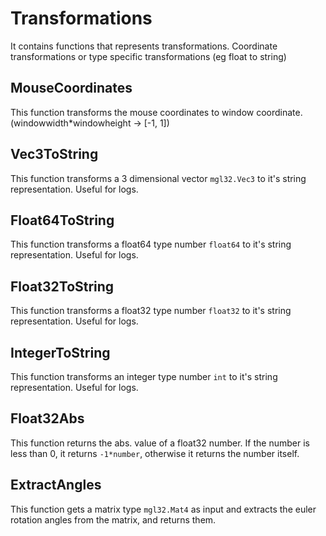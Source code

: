 # Transformations

It contains functions that represents transformations. Coordinate transformations or type specific transformations (eg float to string)

## MouseCoordinates

This function transforms the mouse coordinates to window coordinate. (windowwidth\*windowheight -> [-1, 1])

## Vec3ToString

This function transforms a 3 dimensional vector `mgl32.Vec3` to it's string representation. Useful for logs.

## Float64ToString

This function transforms a float64 type number `float64` to it's string representation. Useful for logs.

## Float32ToString

This function transforms a float32 type number `float32` to it's string representation. Useful for logs.

## IntegerToString

This function transforms an integer type number `int` to it's string representation. Useful for logs.

## Float32Abs

This function returns the abs. value of a float32 number. If the number is less than 0, it returns `-1*number`, otherwise it returns the number itself.

## ExtractAngles

This function gets a matrix type `mgl32.Mat4` as input and extracts the euler rotation angles from the matrix, and returns them.
